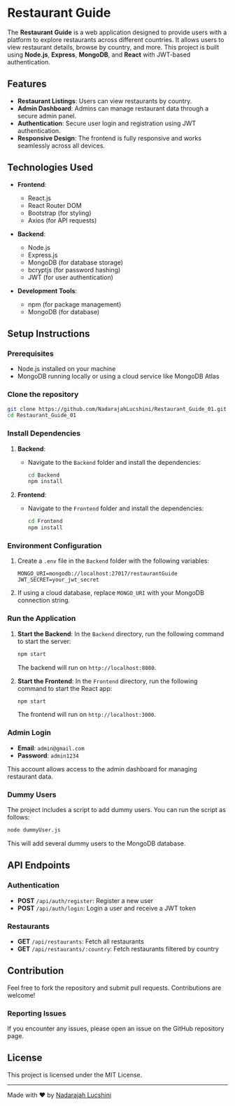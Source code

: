
# Restaurant Guide

The **Restaurant Guide** is a web application designed to provide users with a platform to explore restaurants across different countries. It allows users to view restaurant details, browse by country, and more. This project is built using **Node.js**, **Express**, **MongoDB**, and **React** with JWT-based authentication.

## Features

- **Restaurant Listings**: Users can view restaurants by country.
- **Admin Dashboard**: Admins can manage restaurant data through a secure admin panel.
- **Authentication**: Secure user login and registration using JWT authentication.
- **Responsive Design**: The frontend is fully responsive and works seamlessly across all devices.

## Technologies Used

- **Frontend**:
  - React.js
  - React Router DOM
  - Bootstrap (for styling)
  - Axios (for API requests)

- **Backend**:
  - Node.js
  - Express.js
  - MongoDB (for database storage)
  - bcryptjs (for password hashing)
  - JWT (for user authentication)

- **Development Tools**:
  - npm (for package management)
  - MongoDB (for database)

## Setup Instructions

### Prerequisites

- Node.js installed on your machine
- MongoDB running locally or using a cloud service like MongoDB Atlas

### Clone the repository

```bash
git clone https://github.com/NadarajahLucshini/Restaurant_Guide_01.git
cd Restaurant_Guide_01
```

### Install Dependencies

1. **Backend**:
   - Navigate to the `Backend` folder and install the dependencies:
     ```bash
     cd Backend
     npm install
     ```

2. **Frontend**:
   - Navigate to the `Frontend` folder and install the dependencies:
     ```bash
     cd Frontend
     npm install
     ```

### Environment Configuration

1. Create a `.env` file in the `Backend` folder with the following variables:
   ```plaintext
   MONGO_URI=mongodb://localhost:27017/restaurantGuide
   JWT_SECRET=your_jwt_secret
   ```

2. If using a cloud database, replace `MONGO_URI` with your MongoDB connection string.

### Run the Application

1. **Start the Backend**:
   In the `Backend` directory, run the following command to start the server:
   ```bash
   npm start
   ```
   The backend will run on `http://localhost:8080`.

2. **Start the Frontend**:
   In the `Frontend` directory, run the following command to start the React app:
   ```bash
   npm start
   ```
   The frontend will run on `http://localhost:3000`.

### Admin Login

- **Email**: `admin@gmail.com`
- **Password**: `admin1234`

This account allows access to the admin dashboard for managing restaurant data.

### Dummy Users

The project includes a script to add dummy users. You can run the script as follows:

```bash
node dummyUser.js
```

This will add several dummy users to the MongoDB database.

## API Endpoints

### Authentication

- **POST** `/api/auth/register`: Register a new user
- **POST** `/api/auth/login`: Login a user and receive a JWT token

### Restaurants

- **GET** `/api/restaurants`: Fetch all restaurants
- **GET** `/api/restaurants/:country`: Fetch restaurants filtered by country

## Contribution

Feel free to fork the repository and submit pull requests. Contributions are welcome!

### Reporting Issues

If you encounter any issues, please open an issue on the GitHub repository page.

## License

This project is licensed under the MIT License.

---

Made with ❤️ by [Nadarajah Lucshini](https://github.com/NadarajahLucshini)
```

